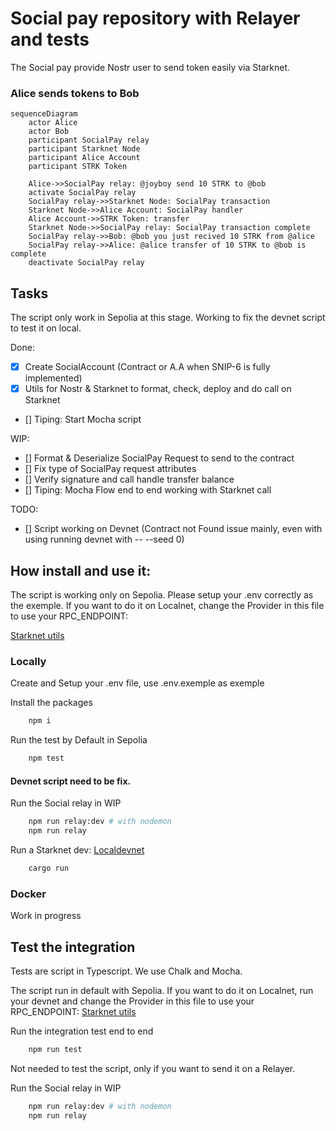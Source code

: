 # Social pay repository with Relayer and tests

The Social pay provide Nostr user to send token easily via Starknet.

### Alice sends tokens to Bob

```mermaid
sequenceDiagram
    actor Alice
    actor Bob
    participant SocialPay relay
    participant Starknet Node
    participant Alice Account
    participant STRK Token

    Alice->>SocialPay relay: @joyboy send 10 STRK to @bob
    activate SocialPay relay
    SocialPay relay->>Starknet Node: SocialPay transaction
    Starknet Node->>Alice Account: SocialPay handler
    Alice Account->>STRK Token: transfer
    Starknet Node->>SocialPay relay: SocialPay transaction complete
    SocialPay relay->>Bob: @bob you just recived 10 STRK from @alice
    SocialPay relay->>Alice: @alice transfer of 10 STRK to @bob is complete
    deactivate SocialPay relay
```


## Tasks

The script only  work in Sepolia at this stage. Working to fix the devnet script to test it on local.

Done: 
- [x] Create SocialAccount (Contract or A.A when SNIP-6 is fully implemented)
- [x] Utils for Nostr & Starknet to format, check, deploy and do call on Starknet
- [] Tiping: Start Mocha script 

WIP: 
- [] Format & Deserialize SocialPay Request to send to the contract
- [] Fix type of SocialPay request attributes
- [] Verify signature and call handle transfer balance
- [] Tiping: Mocha Flow end to end working with Starknet call

TODO: 
- [] Script working on Devnet (Contract not Found issue mainly, even with using running devnet with -- --seed 0)

## How install and use it: 

The script is working only on Sepolia.
Please setup your .env correctly as the exemple.
If you want to do it on Localnet, change the Provider in this file to use your RPC_ENDPOINT:

[Starknet utils](./utils//starknet.ts) 

### Locally

Create and Setup your .env file, use .env.exemple as exemple

Install the packages
```bash 
    npm i
```

Run the test by Default in Sepolia
```bash 
    npm test
```


#### Devnet script need to be fix.
Run the Social relay in WIP
```bash 
    npm run relay:dev # with nodemon
    npm run relay
```

Run a Starknet dev:
[Localdevnet](https://github.com/0xSpaceShard/starknet-devnet-rs?tab=readme-ov-file) 


```bash 
    cargo run 
```

### Docker 

Work in progress

## Test the integration

Tests are script in Typescript. We use Chalk and Mocha.

The script run in default with Sepolia.
If you want to do it on Localnet, run your devnet and change the Provider in this file to use your RPC_ENDPOINT:
[Starknet utils](./utils//starknet.ts) 


Run the integration test end to end
```bash 
    npm run test
```

Not needed to test the script, only if you want to send it on a Relayer.

Run the Social relay in WIP
```bash 
    npm run relay:dev # with nodemon
    npm run relay
```
